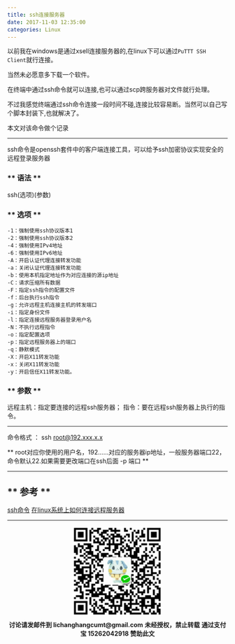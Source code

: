 ```yaml
---
title: ssh连接服务器
date: 2017-11-03 12:35:00
categories: Linux 
---
```


以前我在windows是通过xsell连接服务器的,在linux下可以通过`PuTTT SSH Client`就行连接。

当然未必愿意多下载一个软件。

在终端中通过ssh命令就可以连接,也可以通过scp跨服务器对文件就行处理。

不过我感觉终端通过ssh命令连接一段时间不碰,连接比较容易断。当然可以自己写个脚本封装下,也就解决了。

本文对该命令做个记录

***************

ssh命令是openssh套件中的客户端连接工具，可以给予ssh加密协议实现安全的远程登录服务器

### ** 语法 **

ssh(选项)(参数)

### ** 选项 **
```
-1：强制使用ssh协议版本1
-2：强制使用ssh协议版本2
-4：强制使用IPv4地址
-6：强制使用IPv6地址
-A：开启认证代理连接转发功能
-a：关闭认证代理连接转发功能
-b：使用本机指定地址作为对应连接的源ip地址
-C：请求压缩所有数据
-F：指定ssh指令的配置文件
-f：后台执行ssh指令
-g：允许远程主机连接主机的转发端口
-i：指定身份文件
-l：指定连接远程服务器登录用户名
-N：不执行远程指令
-o：指定配置选项
-p：指定远程服务器上的端口
-q：静默模式
-X：开启X11转发功能
-x：关闭X11转发功能
-y：开启信任X11转发功能。
```

### ** 参数 **

远程主机：指定要连接的远程ssh服务器；
指令：要在远程ssh服务器上执行的指令。

****************

命令格式 ： ssh root@192.xxx.x.x

** root对应你使用的用户名，192……对应的服务器ip地址，一般服务器端口22，命令默认22.如果需要更改端口在ssh后面 -p 端口 **

***************
## ** 参考 **

[ssh命令](http://man.linuxde.net/ssh)
[在linux系统上如何连接远程服务器](https://zhidao.baidu.com/question/591014865.html)

***************

<div width="100%" align="center"><img src="/img/wx.png" alt="微信赞助二维码"></div></div>
<p style="margin-top: 0.4em; text-align: center">
      <b style="font-size: 1em;">讨论请发邮件到 lichanghangcumt@gmail.com</b>
      <b style="font-size: 1em;">未经授权，禁止转载</b>
      <b style="font-size: 1em;">通过支付宝 15262042918 赞助此文</b>
 </p>
